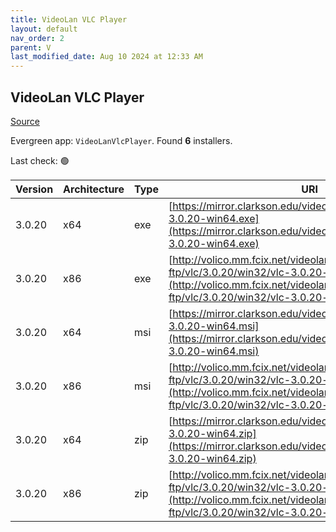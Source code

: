 ```yaml
---
title: VideoLan VLC Player 
layout: default
nav_order: 2
parent: V
last_modified_date: Aug 10 2024 at 12:33 AM
---
```


## VideoLan VLC Player 

[Source](https://www.videolan.org/vlc/)

Evergreen app: `VideoLanVlcPlayer`. Found **6** installers.

Last check: 🟢

| Version | Architecture | Type | URI                                                                                                                                                          |
| ------- | ------------ | ---- | ------------------------------------------------------------------------------------------------------------------------------------------------------------ |
| 3.0.20  | x64          | exe  | [https://mirror.clarkson.edu/videolan/vlc/3.0.20/win64/vlc-3.0.20-win64.exe](https://mirror.clarkson.edu/videolan/vlc/3.0.20/win64/vlc-3.0.20-win64.exe)     |
| 3.0.20  | x86          | exe  | [http://volico.mm.fcix.net/videolan-ftp/vlc/3.0.20/win32/vlc-3.0.20-win32.exe](http://volico.mm.fcix.net/videolan-ftp/vlc/3.0.20/win32/vlc-3.0.20-win32.exe) |
| 3.0.20  | x64          | msi  | [https://mirror.clarkson.edu/videolan/vlc/3.0.20/win64/vlc-3.0.20-win64.msi](https://mirror.clarkson.edu/videolan/vlc/3.0.20/win64/vlc-3.0.20-win64.msi)     |
| 3.0.20  | x86          | msi  | [http://volico.mm.fcix.net/videolan-ftp/vlc/3.0.20/win32/vlc-3.0.20-win32.msi](http://volico.mm.fcix.net/videolan-ftp/vlc/3.0.20/win32/vlc-3.0.20-win32.msi) |
| 3.0.20  | x64          | zip  | [https://mirror.clarkson.edu/videolan/vlc/3.0.20/win64/vlc-3.0.20-win64.zip](https://mirror.clarkson.edu/videolan/vlc/3.0.20/win64/vlc-3.0.20-win64.zip)     |
| 3.0.20  | x86          | zip  | [http://volico.mm.fcix.net/videolan-ftp/vlc/3.0.20/win32/vlc-3.0.20-win32.zip](http://volico.mm.fcix.net/videolan-ftp/vlc/3.0.20/win32/vlc-3.0.20-win32.zip) |
